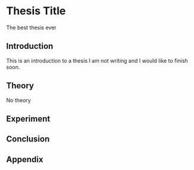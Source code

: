 # Thesis Title
The best thesis ever

## Introduction
This is an introduction to a thesis I am not writing and I would like to finish soon.
## Theory
No theory
## Experiment

## Conclusion

## Appendix
